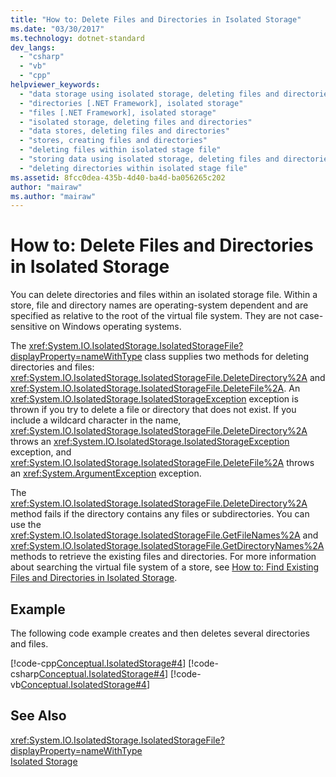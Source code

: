```yaml
---
title: "How to: Delete Files and Directories in Isolated Storage"
ms.date: "03/30/2017"
ms.technology: dotnet-standard
dev_langs: 
  - "csharp"
  - "vb"
  - "cpp"
helpviewer_keywords: 
  - "data storage using isolated storage, deleting files and directories"
  - "directories [.NET Framework], isolated storage"
  - "files [.NET Framework], isolated storage"
  - "isolated storage, deleting files and directories"
  - "data stores, deleting files and directories"
  - "stores, creating files and directories"
  - "deleting files within isolated stage file"
  - "storing data using isolated storage, deleting files and directories"
  - "deleting directories within isolated stage file"
ms.assetid: 8fcc0dea-435b-4d40-ba4d-ba056265c202
author: "mairaw"
ms.author: "mairaw"
---
```

# How to: Delete Files and Directories in Isolated Storage
You can delete directories and files within an isolated storage file. Within a store, file and directory names are operating-system dependent and are specified as relative to the root of the virtual file system. They are not case-sensitive on Windows operating systems.  
  
 The <xref:System.IO.IsolatedStorage.IsolatedStorageFile?displayProperty=nameWithType> class supplies two methods for deleting directories and files: <xref:System.IO.IsolatedStorage.IsolatedStorageFile.DeleteDirectory%2A> and <xref:System.IO.IsolatedStorage.IsolatedStorageFile.DeleteFile%2A>. An <xref:System.IO.IsolatedStorage.IsolatedStorageException> exception is thrown if you try to delete a file or directory that does not exist. If you include a wildcard character in the name, <xref:System.IO.IsolatedStorage.IsolatedStorageFile.DeleteDirectory%2A> throws an <xref:System.IO.IsolatedStorage.IsolatedStorageException> exception, and <xref:System.IO.IsolatedStorage.IsolatedStorageFile.DeleteFile%2A> throws an <xref:System.ArgumentException> exception.  
  
 The <xref:System.IO.IsolatedStorage.IsolatedStorageFile.DeleteDirectory%2A> method fails if the directory contains any files or subdirectories. You can use the <xref:System.IO.IsolatedStorage.IsolatedStorageFile.GetFileNames%2A> and <xref:System.IO.IsolatedStorage.IsolatedStorageFile.GetDirectoryNames%2A> methods to retrieve the existing files and directories. For more information about searching the virtual file system of a store, see [How to: Find Existing Files and Directories in Isolated Storage](../../../docs/standard/io/how-to-find-existing-files-and-directories-in-isolated-storage.md).  
  
## Example  
 The following code example creates and then deletes several directories and files.  
  
 [!code-cpp[Conceptual.IsolatedStorage#4](../../../samples/snippets/cpp/VS_Snippets_CLR/conceptual.isolatedstorage/cpp/source4.cpp#4)]
 [!code-csharp[Conceptual.IsolatedStorage#4](../../../samples/snippets/csharp/VS_Snippets_CLR/conceptual.isolatedstorage/cs/source4.cs#4)]
 [!code-vb[Conceptual.IsolatedStorage#4](../../../samples/snippets/visualbasic/VS_Snippets_CLR/conceptual.isolatedstorage/vb/source4.vb#4)]  
  
## See Also  
 <xref:System.IO.IsolatedStorage.IsolatedStorageFile?displayProperty=nameWithType>  
 [Isolated Storage](../../../docs/standard/io/isolated-storage.md)

